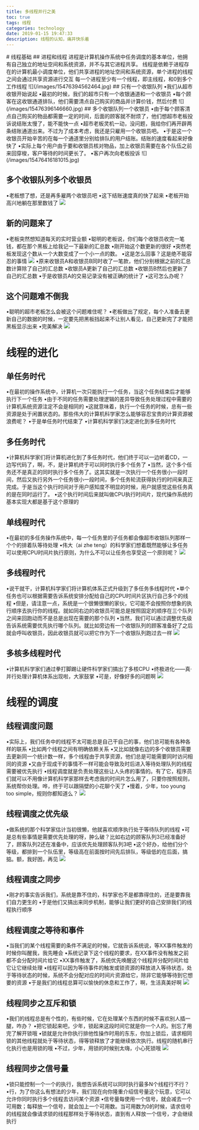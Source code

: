 ```yaml
---
title: 多线程并行之美
toc: true
tags: 线程
categories: technology
date: 2019-01-15 19:47:33
description: 线程的认知，痛并快乐着
---
```

<script>
(function(){
    var bp = document.createElement('script');
    var curProtocol = window.location.protocol.split(':')[0];
    if (curProtocol === 'https') {
        bp.src = 'https://zz.bdstatic.com/linksubmit/push.js';        
    }
    else {
        bp.src = 'http://push.zhanzhang.baidu.com/push.js';
    }
    var s = document.getElementsByTagName("script")[0];
    s.parentNode.insertBefore(bp, s);
})();
</script>
<link href="http://cdn.bootcss.com/highlight.js/8.0/styles/monokai_sublime.min.css" rel="stylesheet">  
<script src="http://cdn.bootcss.com/highlight.js/8.0/highlight.min.js"></script>  
<script>hljs.initHighlightingOnLoad();</script>
# 线程基础
## 进程和线程
进程是计算机操作系统中任务调度的基本单位，他拥有自己独立的地址空间和系统资源，并不与其它进程共享。
线程是依赖于进程存在的计算机最小调度单位，他们共享进程的地址空间和系统资源，单个进程的线程之间会通过共享资源进行交互
每一个进程至少有一个线程，即主线程，和0到多个工作线程
![](/images/15476394562464.jpg)
## 只有一个收银队列 
•我们从超市收银开始说起
•最初的时候，我们的超市只有一个收银通道和一个收银员
•每个顾客在这收银通道排队，他们需要清点自己购买的商品并计算价钱，然后付费
![](/images/15476396146660.jpg)
## 多个收银队列一个收银员
•由于每个顾客清点自己购买的物品都需要一定的时间，后面的顾客就不耐烦了，他们想超市老板投诉说结账太慢了，能不能快一点
•超市老板灵机一动，没问题，我给你们再开辟两条结账通道出来。不过为了成本考虑，我还是只雇用一个收银员吧。
•于是这一个收银员开始辛苦的在每一个通道里分别给排队的用户结账。结账的速度看起来好像快了
•实际上每个用户由于要和收银员核对物品，加上收银员需要在各个队伍之前来回穿梭，客户等待的时间更长了。
•客户再次向老板投诉
![](/images/15476416181015.jpg)

## 多个收银队列多个收银员
•老板想了想，还是再多雇两个收银员吧
•这下结账速度真的快了起来
•老板开始高兴地躺在那里数钱了
![](/images/15476400168177.jpg)
## 新的问题来了
•老板突然想知道每天的实时营业额
•聪明的老板说，你们每个收银员收完一笔钱，都在那个黑板上给我记一下最新的汇总数
•刚开始这个数更新的很好
•突然老板发现这个数从一个大数变成了一个小一点的数。
•这是怎么回事？这是绝不能容忍的事情
![](/images/15476406193551.jpg)
•原来收银员A和收银员B同时收了一笔款，他们分别根据之前的汇总数计算除了自己的汇总数
•收银员A更新了自己的汇总数
•收银员B然后也更新了自己的汇总数
•于是收银员A的交易记录没有被正确的统计了
•这可怎么办呢？

## 这个问题难不倒我
•聪明的超市老板怎么会被这个问题难住呢？
•老板做出了规定，每个人准备去更新自己的数据的时候，一定要先把黑板挡起来不让别人看见，自己更新完了才能把黑板显示出来
•完美解决
![](/images/15476406774096.jpg)
# 线程的进化
## 单任务时代 
•在最初的操作系统中，计算机一次只能执行一个任务，当这个任务结束后才能够执行下一个任务
•由于不同的任务需要处理逻辑的差异导致任务处理过程中需要的计算机系统资源注定不会是相同的
•这就意味着，执行一个任务的时候，总有一些资源是处于闲置状态的。那些伟大的计算机科学家怎么能够容忍宝贵的计算资源被浪费呢？
•于是单任务时代结束了
•计算机科学家们决定进化到多任务时代
## 多任务时代
•计算机科学家们将计算机进化到了多任务时代，他们终于可以一边听着CD，一边写代码了，啊，不，是计算机终于可以同时执行多个任务了
•当然，这个多个任务还不是真正的同时执行多个任务了。这其实就是一次执行一个任务很小一段时间，然后又执行另外一个任务很小一段时间，多个任务轮流获得执行的时间来真正完成。于是当这个执行时间对于用户感知度不明显的时候，用户就感觉这些任务真的是在同时运行了。
•这个执行时间后来就叫做CPU执行时间片，现代操作系统的基本实现大都是基于这个原理的
## 单线程时代
•在最初的多任务操作系统中，每一个任务里的子任务都会像超市收银队列那样一个个的排着队等待处理
•伟大（ai zhe teng）的科学家们想着既然能够让多任务可以使用CPU时间片执行原则，为什么不可以让任务也享受这一个原则呢？
![](/images/15476407841987.jpg)
## 多线程时代
•说干就干，计算机科学家们将计算机体系正式升级到了多任务多线程时代
•单个任务也可以根据需要告诉系统安排分配给自己的CPU时间片区执行自己多个的线程
•但是，请注意一点，系统是一个很懒很懒的家伙，它可能不会按照你想象的执行顺序去执行你的线程。就如同右边的收银员可能总是按照固定的顺序在三个队列之间来回跑动而不是总是出现在需要的那个队列
•当然，我们可以通过调整优先级告诉系统需要优先执行哪个队列。就比如旁边有一个收银队列的顾客准备好了之后就会呼叫收银员，因此收银员就可以把它作为下一个收银队列跑过去一样
![](/images/15476408497417.jpg)
## 多核多线程时代
•计算机科学家们通过拳打脚踢让硬件科学家们搞出了多核CPU
•终极进化——真·并行处理计算机体系出现啦，大家鼓掌
•可是，好像好多的问题啊
![](/images/15476408953523.jpg)
# 线程的调度
## 线程调度问题
•实际上，我们任务中的线程不太可能总是自己干自己的事，他们总可能有各种各样的联系
•比如两个线程之间有明确依赖关系
•又比如就像右边的多个收银员需要去更新同一个统计数一样，多个线程由于共享资源，他们总是可能需要同时访问相同的资源
•又由于现成干的事情不一样可能会导致及时后进入等待处理队列的线程需要被优先执行
•线程调度就是负责处理这些让人头疼的事情的。有了它，程序员们就可以不用像计算机科学家那样去考虑我的时间片怎么用了，只要你按照规则，系统帮你处理。哗，终于可以跟隔壁的小花聊个天了
•慢着，少年，too young too simple，规则你都知道么？
![](/images/15476409354320.jpg)

## 线程调度之优先级
•做系统的那个科学家估计当初很懒，他就喜欢顺序执行处于等待队列的线程
•可是总有些事情是需要优先处理的呀，肿么破？比如右边的顾客队列3已经准备好了，顾客队列2还在准备中，应该优先处理顾客队列3吧
•这个好办，给他们分个等级，都排到一个队伍里，等级高在前面按时间先后排队，等级低的在后面，搞掂。额，我好困，再见
![](/images/15476411847153.jpg)

## 线程调度之同步
•刚才的事实告诉我们，系统是靠不住的，科学家也不是都靠得住的，还是要靠我们自力更生的
•于是他们又搞出来同步机制，能够让我们更好的自己安排我们的线程执行顺序
## 线程调度之等待和事件
•当我们的某个线程需要的条件不满足的时候，它就告诉系统说，等XX事件触发的时候你叫醒我，我先睡会
•系统记录下这个线程的要求，在XX事件没有触发之前都不会分配时间片给它
•XX事件触发了，系统优先唤醒这个线程并分配时间片给它让它继续处理
•线程可以因为等待事件的触发或锁资源的释放进入等待状态，处于等待状态的时候，系统不会分配对应的时间片资源给它，除非它能够等待到它想要的资源
•于是我们的线程总算可以愉快的休息和工作了，啊，生活真美好啊
![](/images/15476412642385.jpg)
## 线程同步之互斥和锁
•我们的线程总是有个性的，有些时候，它在处理某个东西的时候不喜欢别人插一腿，咋办？
•把它锁起来吧，少年，锁起来这段时间它就是你一个人的。别忘了用完了解开锁哦
•锁就是允许你执行排他性操作时用的东东，你加上锁后，请求相同锁的其他线程就处于等待状态，得等锁释放了才能继续依次执行。线程的随机串行化执行也是用锁的哦
•不过，少年，用锁的时候别太嗨，小心死锁哦
![](/images/15476413182536.jpg)
## 线程同步之信号量
•锁只能控制一个一个的执行，我想告诉系统可以同时执行最多N个线程行不行？
•行，为了你这么有想法的少年，我们现在向你隆重介绍信号量这个玩意，它可以允许你同时执行多个线程去访问某个资源
•信号量每使用一个信号，就会减去一个可用数；每释放一个信号，就会加上一个可用数。当可用数为0的时候，请求信号的线程就会像请求锁的线程那样处于等待状态，直到有人释放一个信号，才会继续执行























